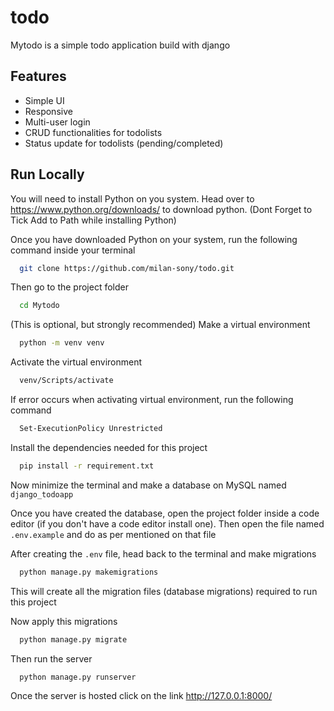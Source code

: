 # todo

Mytodo is a simple todo application build with django

## Features

- Simple UI
- Responsive
- Multi-user login
- CRUD functionalities for todolists
- Status update for todolists (pending/completed)

## Run Locally

You will need to install Python on  you system. Head over to https://www.python.org/downloads/ to download python.
(Dont Forget to Tick Add to Path while installing Python)

Once you have downloaded Python on your system, 
run the following command inside your terminal

```bash
  git clone https://github.com/milan-sony/todo.git
```

Then go to the project folder

```bash
  cd Mytodo
```

(This is optional, but strongly recommended) Make a virtual environment

```bash
  python -m venv venv
```

Activate the virtual environment

```bash
  venv/Scripts/activate
```

If error occurs when activating virtual environment, run the following command

```bash
  Set-ExecutionPolicy Unrestricted
```

Install the dependencies needed for this project

```bash
  pip install -r requirement.txt
```

Now minimize the terminal and make a database on MySQL named `django_todoapp`

Once you have created the database, open the project folder inside a code editor (if you don't have a code editor install one). Then open the file named `.env.example` and do as per mentioned  on that file

After creating the `.env` file, head back to the terminal and make migrations

```bash
  python manage.py makemigrations
```

This will create all the migration files (database migrations) required to run this project

Now apply this migrations

```bash
  python manage.py migrate
```

Then run the server

```bash
  python manage.py runserver
```

Once the server is hosted click on the link http://127.0.0.1:8000/
